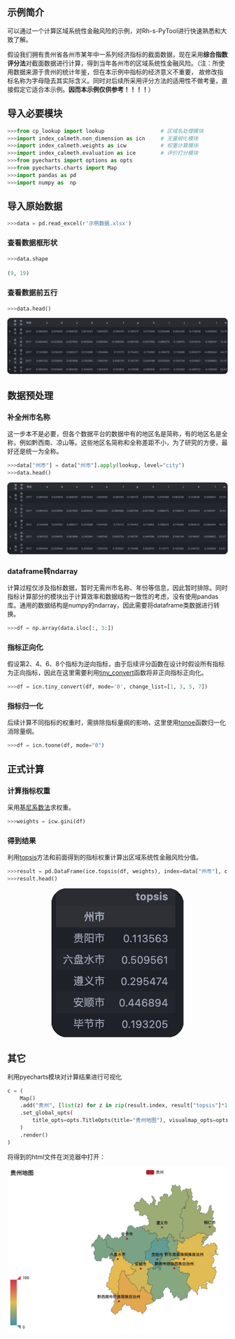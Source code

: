 ## 示例简介
可以通过一个计算区域系统性金融风险的示例，对Rh-s-PyTool进行快速熟悉和大致了解。

假设我们拥有贵州省各州市某年中一系列经济指标的截面数据，现在采用**综合指数评分法**对截面数据进行计算，得到当年各州市的区域系统性金融风险。（注：所使用数据来源于贵州的统计年鉴，但在本示例中指标的经济意义不重要，
故修改指标名称为字母隐去其实际含义。同时对后续所采用评分方法的适用性不做考量，直接假定它适合本示例。**因而本示例仅供参考！！！！**）

## 导入必要模块
```python
>>>from cp_lookup import lookup                  # 区域名处理模块
>>>import index_calmeth.non_dimension as icn     # 无量纲化模块
>>>import index_calmeth.weights as icw           # 权重计算模块
>>>import index_calmeth.evaluation as ice        # 评价打分模块
>>>from pyecharts import options as opts
>>>from pyecharts.charts import Map
>>>import pandas as pd
>>>import numpy as  np
```

## 导入原始数据
```python
>>>data = pd.read_excel(r'示例数据.xlsx')
```

### 查看数据框形状
```python
>>>data.shape

(9, 19)
```

### 查看数据前五行
```python
>>>data.head()
```
<center>

![原数据前五行](assets/start/head.png)
</center>

## 数据预处理
### 补全州市名称
这一步本不是必要，但各个数据平台的数据中有的地区名是简称，有的地区名是全称，例如黔西南、凉山等。这些地区名简称和全称差距不小，为了研究的方便，最好还是统一为全称。
```python
>>>data["州市"] = data["州市"].apply(lookup, level="city")
>>>data.head()
```
<center>

![补全后前五行](assets/start/new_head.png)
</center>

### dataframe转ndarray
计算过程仅涉及指标数据，暂时无需州市名称、年份等信息，因此暂时排除。同时指标计算部分的模块出于计算效率和数据结构一致性的考虑，没有使用pandas库。通用的数据结构是numpy的ndarray，因此需要将dataframe类数据进行转换。
```python
>>>df = np.array(data.iloc[:, 3:])
```

### 指标正向化
假设第2、4、6、8个指标为逆向指标，由于后续评分函数在设计时假设所有指标为正向指标，因此在这里需要利用[tiny_convert](./api/index_calmeth.md#tiny_convert)函数将非正向指标正向化。
```python
>>>df = icn.tiny_convert(df, mode='0', change_list=[1, 3, 5, 7])
```

### 指标归一化
后续计算不同指标的权重时，需排除指标量纲的影响，这里使用[tonoe](./api/index_calmeth.md#toone)函数归一化消除量纲。
```python
>>>df = icn.toone(df, mode="0")
```

## 正式计算
### 计算指标权重
采用[基尼系数法](./api/index_calmeth.md#gini)求权重。
```python
>>>weights = icw.gini(df)
```

### 得到结果
利用[topsis](./api/index_calmeth.md#topsis)方法和前面得到的指标权重计算出区域系统性金融风险分值。
```python
>>>result = pd.DataFrame(ice.topsis(df, weights), index=data["州市"], columns=["topsis"])
>>>result.head()
```
<center>

![风险分值](assets/start/result_head.png)

</center>

## 其它
利用pyecharts模块对计算结果进行可视化
```python
c = (
    Map()
    .add("贵州", [list(z) for z in zip(result.index, result["topsis"]*100)], "贵州")
    .set_global_opts(
        title_opts=opts.TitleOpts(title="贵州地图"), visualmap_opts=opts.VisualMapOpts()
    )
    .render()
)
```
将得到的html文件在浏览器中打开：
<center>

![风险地图](assets/start/map.png)
</center>